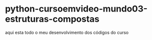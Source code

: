 # python-cursoemvideo-mundo03-estruturas-compostas
 aqui esta todo o meu desenvolvimento dos códigos do curso
